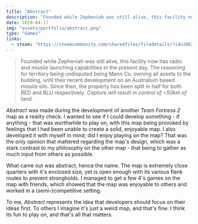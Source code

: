 ```yaml
---
title: "Abstract"
description: "Founded while Zepheniah was still alive, this facility now has radio and missile launching capabilities in the present day."
date: 2020-04-17
img: "assets/portfolio/abstract.png"
type: "Games"
links:
  - steam: "https://steamcommunity.com/sharedfiles/filedetails/?id=2063636056"
---
```


> Founded while Zepheniah was still alive, this facility now has radio and missile launching capabilities in the present day. The reasoning for territory being undisputed being Mann Co. owning all assets to the building, until their recent development on an Australium based missile silo. Since then, the property has been split in half for both RED and BLU respectively. _Capture will result in control of ~50km of land._

_Abstract_ was made during the development of another _Team Fortress 2_ map as a reality check. I wanted to see if I could develop something - if anything - that was worthwhile to play on, with this map being provoked by feelings that I had been unable to create a solid, enjoyable map. I also developed it with myself in mind; did I enjoy playing on the map? That was the only opinion that mattered regarding the map's design, which was a stark contrast to my philosophy on the other map - that being to gather as much input from others as possible.

What came out was abstract, hence the name. The map is extremely close quarters with it's enclosed size, yet is open enough with its various flank routes to prevent strongholds. I managed to get a few 4's games on the map with friends, which showed that the map was enjoyable to others and worked in a (semi-)competitive setting.

To me, _Abstract_ represents the idea that developers should focus on their ideas first. To others I imagine it's just a weird map, and that's fine. I think its fun to play on, and that's all that matters.
